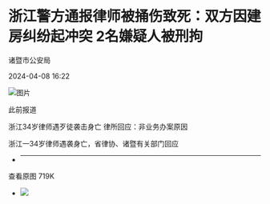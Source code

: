 # 浙江警方通报律师被捅伤致死：双方因建房纠纷起冲突 2名嫌疑人被刑拘

诸暨市公安局

2024-04-08 16:22

![图片](https:https://inews.gtimg.com/news_bt/OZtkN_htbmupmR3xnNNoczeDxNSVllloShyNTU1FF6zG4AA/641)

此前报道

浙江34岁律师遇歹徒袭击身亡 律所回应：非业务办案原因

浙江一34岁律师遇袭身亡，省律协、诸暨有关部门回应

  *  ______

查看原图 719K

  * ![](https:https://inews.gtimg.com/news_bt/OZtkN_htbmupmR3xnNNoczeDxNSVllloShyNTU1FF6zG4AA/641)

